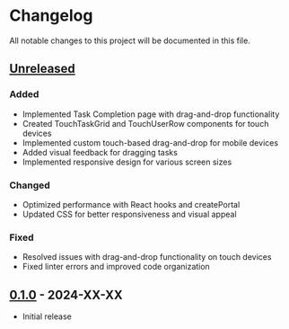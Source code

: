 # Changelog

All notable changes to this project will be documented in this file.

## [Unreleased]

### Added
- Implemented Task Completion page with drag-and-drop functionality
- Created TouchTaskGrid and TouchUserRow components for touch devices
- Implemented custom touch-based drag-and-drop for mobile devices
- Added visual feedback for dragging tasks
- Implemented responsive design for various screen sizes

### Changed
- Optimized performance with React hooks and createPortal
- Updated CSS for better responsiveness and visual appeal

### Fixed
- Resolved issues with drag-and-drop functionality on touch devices
- Fixed linter errors and improved code organization

## [0.1.0] - 2024-XX-XX
- Initial release

[Unreleased]: https://github.com/yourusername/tascheged/compare/v0.1.0...HEAD
[0.1.0]: https://github.com/yourusername/tascheged/releases/tag/v0.1.0